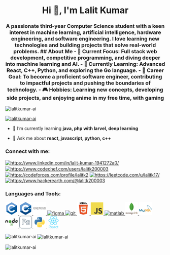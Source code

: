 <h1 align="center">Hi 👋, I'm Lalit Kumar</h1>
<h3 align="center">A passionate third-year Computer Science student with a keen interest in machine learning, artificial intelligence, hardware engineering, and software engineering. I love learning new technologies and building projects that solve real-world problems. ## About Me - 🔭 Current Focus: Full stack web development, competitive programming, and diving deeper into machine learning and AI. - 🌱 Currently Learning: Advanced React, C++, Python, and exploring the Go language. - 💼 Career Goal: To become a proficient software engineer, contributing to impactful projects and pushing the boundaries of technology. - 🎮 Hobbies: Learning new concepts, developing side projects, and enjoying anime in my free time, with gaming</h3>

<p align="left"> <img src="https://komarev.com/ghpvc/?username=lalitkumar-ai&label=Profile%20views&color=0e75b6&style=flat" alt="lalitkumar-ai" /> </p>

<p align="left"> <a href="https://github.com/ryo-ma/github-profile-trophy"><img src="https://github-profile-trophy.vercel.app/?username=lalitkumar-ai" alt="lalitkumar-ai" /></a> </p>

- 🌱 I’m currently learning **java, php with larvel, deep learning**

- 💬 Ask me about **react, javascript, python, c++**

<h3 align="left">Connect with me:</h3>
<p align="left">
<a href="https://linkedin.com/in/https://www.linkedin.com/in/lalit-kumar-1941272a0/" target="blank"><img align="center" src="https://raw.githubusercontent.com/rahuldkjain/github-profile-readme-generator/master/src/images/icons/Social/linked-in-alt.svg" alt="https://www.linkedin.com/in/lalit-kumar-1941272a0/" height="30" width="40" /></a>
<a href="https://www.codechef.com/users/https://www.codechef.com/users/lalitk200003" target="blank"><img align="center" src="https://cdn.jsdelivr.net/npm/simple-icons@3.1.0/icons/codechef.svg" alt="https://www.codechef.com/users/lalitk200003" height="30" width="40" /></a>
<a href="https://codeforces.com/profile/https://codeforces.com/profile/lalitk2" target="blank"><img align="center" src="https://raw.githubusercontent.com/rahuldkjain/github-profile-readme-generator/master/src/images/icons/Social/codeforces.svg" alt="https://codeforces.com/profile/lalitk2" height="30" width="40" /></a>
<a href="https://www.leetcode.com/https://leetcode.com/u/lalitk17/" target="blank"><img align="center" src="https://raw.githubusercontent.com/rahuldkjain/github-profile-readme-generator/master/src/images/icons/Social/leet-code.svg" alt="https://leetcode.com/u/lalitk17/" height="30" width="40" /></a>
<a href="https://www.hackerearth.com/https://www.hackerearth.com/@lalitk200003" target="blank"><img align="center" src="https://raw.githubusercontent.com/rahuldkjain/github-profile-readme-generator/master/src/images/icons/Social/hackerearth.svg" alt="https://www.hackerearth.com/@lalitk200003" height="30" width="40" /></a>
</p>

<h3 align="left">Languages and Tools:</h3>
<p align="left"> <a href="https://www.cprogramming.com/" target="_blank" rel="noreferrer"> <img src="https://raw.githubusercontent.com/devicons/devicon/master/icons/c/c-original.svg" alt="c" width="40" height="40"/> </a> <a href="https://www.w3schools.com/cpp/" target="_blank" rel="noreferrer"> <img src="https://raw.githubusercontent.com/devicons/devicon/master/icons/cplusplus/cplusplus-original.svg" alt="cplusplus" width="40" height="40"/> </a> <a href="https://expressjs.com" target="_blank" rel="noreferrer"> <img src="https://raw.githubusercontent.com/devicons/devicon/master/icons/express/express-original-wordmark.svg" alt="express" width="40" height="40"/> </a> <a href="https://www.figma.com/" target="_blank" rel="noreferrer"> <img src="https://www.vectorlogo.zone/logos/figma/figma-icon.svg" alt="figma" width="40" height="40"/> </a> <a href="https://git-scm.com/" target="_blank" rel="noreferrer"> <img src="https://www.vectorlogo.zone/logos/git-scm/git-scm-icon.svg" alt="git" width="40" height="40"/> </a> <a href="https://www.w3.org/html/" target="_blank" rel="noreferrer"> <img src="https://raw.githubusercontent.com/devicons/devicon/master/icons/html5/html5-original-wordmark.svg" alt="html5" width="40" height="40"/> </a> <a href="https://developer.mozilla.org/en-US/docs/Web/JavaScript" target="_blank" rel="noreferrer"> <img src="https://raw.githubusercontent.com/devicons/devicon/master/icons/javascript/javascript-original.svg" alt="javascript" width="40" height="40"/> </a> <a href="https://www.mathworks.com/" target="_blank" rel="noreferrer"> <img src="https://upload.wikimedia.org/wikipedia/commons/2/21/Matlab_Logo.png" alt="matlab" width="40" height="40"/> </a> <a href="https://www.mongodb.com/" target="_blank" rel="noreferrer"> <img src="https://raw.githubusercontent.com/devicons/devicon/master/icons/mongodb/mongodb-original-wordmark.svg" alt="mongodb" width="40" height="40"/> </a> <a href="https://www.mysql.com/" target="_blank" rel="noreferrer"> <img src="https://raw.githubusercontent.com/devicons/devicon/master/icons/mysql/mysql-original-wordmark.svg" alt="mysql" width="40" height="40"/> </a> <a href="https://nodejs.org" target="_blank" rel="noreferrer"> <img src="https://raw.githubusercontent.com/devicons/devicon/master/icons/nodejs/nodejs-original-wordmark.svg" alt="nodejs" width="40" height="40"/> </a> <a href="https://www.photoshop.com/en" target="_blank" rel="noreferrer"> <img src="https://raw.githubusercontent.com/devicons/devicon/master/icons/photoshop/photoshop-line.svg" alt="photoshop" width="40" height="40"/> </a> <a href="https://www.python.org" target="_blank" rel="noreferrer"> <img src="https://raw.githubusercontent.com/devicons/devicon/master/icons/python/python-original.svg" alt="python" width="40" height="40"/> </a> <a href="https://reactjs.org/" target="_blank" rel="noreferrer"> <img src="https://raw.githubusercontent.com/devicons/devicon/master/icons/react/react-original-wordmark.svg" alt="react" width="40" height="40"/> </a> </p>

<p><img align="left" src="https://github-readme-stats.vercel.app/api/top-langs?username=lalitkumar-ai&show_icons=true&locale=en&layout=compact" alt="lalitkumar-ai" /></p>

<p>&nbsp;<img align="center" src="https://github-readme-stats.vercel.app/api?username=lalitkumar-ai&show_icons=true&locale=en" alt="lalitkumar-ai" /></p>

<p><img align="center" src="https://github-readme-streak-stats.herokuapp.com/?user=lalitkumar-ai&" alt="lalitkumar-ai" /></p>
